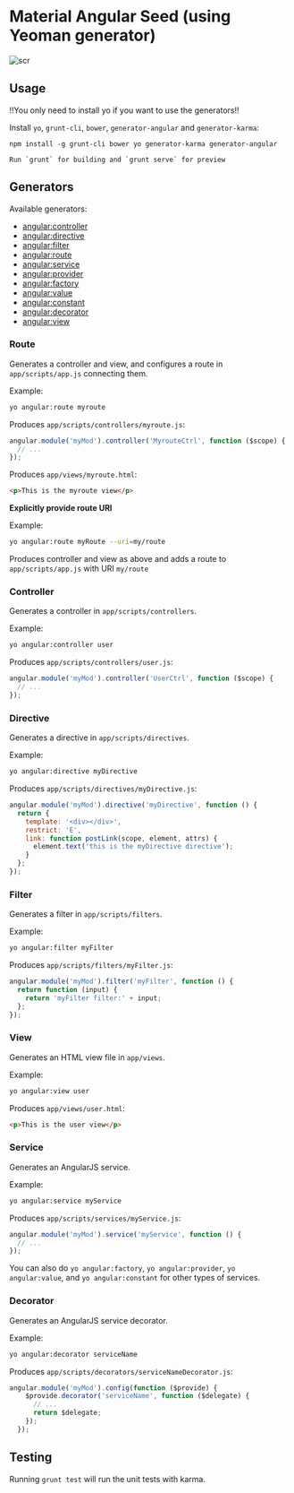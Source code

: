 # Material Angular Seed (using Yeoman generator)


![scr](http://i.imgur.com/xvvrk7x.png "scr")

## Usage

!!You only need to install yo if you want to use the  generators!!

Install `yo`, `grunt-cli`, `bower`, `generator-angular` and `generator-karma`:
```
npm install -g grunt-cli bower yo generator-karma generator-angular

Run `grunt` for building and `grunt serve` for preview
```

## Generators

Available generators:

* [angular:controller](#controller)
* [angular:directive](#directive)
* [angular:filter](#filter)
* [angular:route](#route)
* [angular:service](#service)
* [angular:provider](#service)
* [angular:factory](#service)
* [angular:value](#service)
* [angular:constant](#service)
* [angular:decorator](#decorator)
* [angular:view](#view)



### Route
Generates a controller and view, and configures a route in `app/scripts/app.js` connecting them.

Example:
```bash
yo angular:route myroute
```

Produces `app/scripts/controllers/myroute.js`:
```javascript
angular.module('myMod').controller('MyrouteCtrl', function ($scope) {
  // ...
});
```

Produces `app/views/myroute.html`:
```html
<p>This is the myroute view</p>
```

**Explicitly provide route URI**

Example:
```bash
yo angular:route myRoute --uri=my/route
```

Produces controller and view as above and adds a route to `app/scripts/app.js`
with URI `my/route`

### Controller
Generates a controller in `app/scripts/controllers`.

Example:
```bash
yo angular:controller user
```

Produces `app/scripts/controllers/user.js`:
```javascript
angular.module('myMod').controller('UserCtrl', function ($scope) {
  // ...
});
```
### Directive
Generates a directive in `app/scripts/directives`.

Example:
```bash
yo angular:directive myDirective
```

Produces `app/scripts/directives/myDirective.js`:
```javascript
angular.module('myMod').directive('myDirective', function () {
  return {
    template: '<div></div>',
    restrict: 'E',
    link: function postLink(scope, element, attrs) {
      element.text('this is the myDirective directive');
    }
  };
});
```

### Filter
Generates a filter in `app/scripts/filters`.

Example:
```bash
yo angular:filter myFilter
```

Produces `app/scripts/filters/myFilter.js`:
```javascript
angular.module('myMod').filter('myFilter', function () {
  return function (input) {
    return 'myFilter filter:' + input;
  };
});
```

### View
Generates an HTML view file in `app/views`.

Example:
```bash
yo angular:view user
```

Produces `app/views/user.html`:
```html
<p>This is the user view</p>
```

### Service
Generates an AngularJS service.

Example:
```bash
yo angular:service myService
```

Produces `app/scripts/services/myService.js`:
```javascript
angular.module('myMod').service('myService', function () {
  // ...
});
```

You can also do `yo angular:factory`, `yo angular:provider`, `yo angular:value`, and `yo angular:constant` for other types of services.

### Decorator
Generates an AngularJS service decorator.

Example:
```bash
yo angular:decorator serviceName
```

Produces `app/scripts/decorators/serviceNameDecorator.js`:
```javascript
angular.module('myMod').config(function ($provide) {
    $provide.decorator('serviceName', function ($delegate) {
      // ...
      return $delegate;
    });
  });
```

## Testing

Running `grunt test` will run the unit tests with karma.
